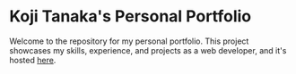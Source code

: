 # Koji Tanaka's Personal Portfolio

Welcome to the repository for my personal portfolio. This project showcases my skills, experience, and projects as a web developer, and it's hosted [here](https://koji747tanaka.github.io/portfolio_koji/).
